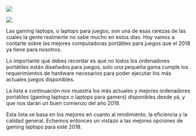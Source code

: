 ![](https://images.cooltext.com/5136249.png)

![](http://tecnobits.xyz/wp-content/uploads/2017/12/las-mejores-laptops-gamers-2018-696x383.jpg)


Las gaming laptops, o laptops para juegos, son una de esas rarezas de las cuales la gente realmente no sabe mucho en estos días. Hoy vamos a contarte sobre las mejores computadoras portátiles para juegos que el 2018 ya tiene para nosotros.


Lo importante que debes recordar es que no todos los ordenadores portátiles están diseñados para juegos, solo una pequeña gama cumple los requerimientos de hardware necesarios para poder ejecutar los más actuales juegos disponibles.

La lista a continuación nos muestra los más actuales y mejores ordenadores portátiles (gaming laptops o laptops para gamers) disponibles desde yá, y que nos darán un buen comienzo del año 2018.

Esta lista se basa en los mejores en cuanto al rendimiento, la eficiencia y la calidad general. Echemos entonces un vistazo a las mejores  opciones de gaming laptops para este 2018.
